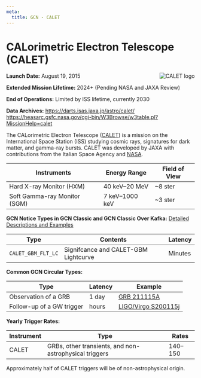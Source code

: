 ```yaml
---
meta:
  title: GCN - CALET
---
```


# CALorimetric Electron Telescope (CALET)

<img 
  src="/_static/img/calet-logo.png"
  alt="CALET logo"
  align="right"
  className="grid-col-6 mobile-lg:grid-col-4 tablet:grid-col-2 desktop:grid-col-3"
/>

**Launch Date:** August 19, 2015

**Extended Mission Lifetime:** 2024+ (Pending NASA and JAXA Review)

**End of Operations:** Limited by ISS lifetime, currently 2030

**Data Archives:** https://darts.isas.jaxa.jp/astro/calet/
https://heasarc.gsfc.nasa.gov/cgi-bin/W3Browse/w3table.pl?MissionHelp=calet

The CALorimetric Electron Telescope ([CALET](http://www.yoshida-agu.net/research/calet)) is a mission on the International Space Station (ISS) studying cosmic rays, signatures for dark matter, and gamma-ray bursts. CALET was developed by JAXA with contributions from the Italian Space Agency and [NASA](https://www.nasa.gov/mission_pages/station/research/experiments/explorer/Investigation.html?#id=1027).

| Instruments                  | Energy Range   | Field of View |
| ---------------------------- | -------------- | ------------- |
| Hard X-ray Monitor (HXM)     | 40 keV–20 MeV  | ~8 ster       |
| Soft Gamma-ray Monitor (SGM) | 7 keV–1000 keV | ~3 ster       |

**GCN Notice Types in GCN Classic and GCN Classic Over Kafka:**
[Detailed Descriptions and Examples](https://gcn.gsfc.nasa.gov/calet.html)

<div className="overflow-table">

| Type               | Contents                             | Latency |
| ------------------ | ------------------------------------ | ------- |
| `CALET_GBM_FLT_LC` | Signifcance and CALET-GBM Lightcurve | Minutes |

</div>

**Common GCN Circular Types:**

<div className="overflow-table">

| Type                      | Latency | Example                                                          |
| ------------------------- | ------- | ---------------------------------------------------------------- |
| Observation of a GRB      | 1 day   | [GRB 211115A](https://gcn.gsfc.nasa.gov/gcn3/31084.gcn3)         |
| Follow-up of a GW trigger | hours   | [LIGO/Virgo S200115j](https://gcn.gsfc.nasa.gov/gcn3/26797.gcn3) |

</div>

**Yearly Trigger Rates:**

<div className="overflow-table">

| Instrument | Type                                                   | Rates   |
| ---------- | ------------------------------------------------------ | ------- |
| CALET      | GRBs, other transients, and non-astrophysical triggers | 140–150 |

</div>

Approximately half of CALET triggers will be of non-astrophysical origin.
